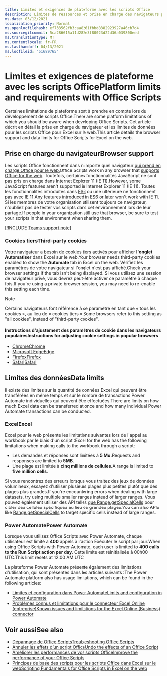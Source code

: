 ```yaml
---
title: Limites et exigences de plateforme avec les scripts Office
description: Limites de ressources et prise en charge des navigateurs pour les scripts Office lorsqu'ils sont utilisés avec Excel sur le web
ms.date: 03/12/2021
localization_priority: Normal
ms.openlocfilehash: ef733562fb3caa8261fbbd8382923927a46cb7d4
ms.sourcegitcommit: 5ca286615a11d282e3f80023d22d36a039800eed
ms.translationtype: MT
ms.contentlocale: fr-FR
ms.lasthandoff: 04/13/2021
ms.locfileid: "51689765"
---
```

# <a name="platform-limits-and-requirements-with-office-scripts"></a><span data-ttu-id="ddf27-103">Limites et exigences de plateforme avec les scripts Office</span><span class="sxs-lookup"><span data-stu-id="ddf27-103">Platform limits and requirements with Office Scripts</span></span>

<span data-ttu-id="ddf27-104">Certaines limitations de plateforme sont à prendre en compte lors du développement de scripts Office.</span><span class="sxs-lookup"><span data-stu-id="ddf27-104">There are some platform limitations of which you should be aware when developing Office Scripts.</span></span> <span data-ttu-id="ddf27-105">Cet article décrit en détail la prise en charge du navigateur et les limites de données pour les scripts Office pour Excel sur le web.</span><span class="sxs-lookup"><span data-stu-id="ddf27-105">This article details the browser support and data limits for Office Scripts for Excel on the web.</span></span>

## <a name="browser-support"></a><span data-ttu-id="ddf27-106">Prise en charge du navigateur</span><span class="sxs-lookup"><span data-stu-id="ddf27-106">Browser support</span></span>

<span data-ttu-id="ddf27-107">Les scripts Office fonctionnent dans n'importe quel navigateur [qui prend en charge Office pour le web.](https://support.microsoft.com/office/ad1303e0-a318-47aa-b409-d3a5eb44e452)</span><span class="sxs-lookup"><span data-stu-id="ddf27-107">Office Scripts work in any browser that [supports Office for the web](https://support.microsoft.com/office/ad1303e0-a318-47aa-b409-d3a5eb44e452).</span></span> <span data-ttu-id="ddf27-108">Toutefois, certaines fonctionnalités JavaScript ne sont pas pris en charge dans Internet Explorer 11 (IE 11).</span><span class="sxs-lookup"><span data-stu-id="ddf27-108">However, some JavaScript features aren't supported in Internet Explorer 11 (IE 11).</span></span> <span data-ttu-id="ddf27-109">Toutes les fonctionnalités introduites dans [ES6](https://www.w3schools.com/Js/js_es6.asp) ou une ultérieure ne fonctionnent pas avec IE 11.</span><span class="sxs-lookup"><span data-stu-id="ddf27-109">Any features introduced in [ES6 or later](https://www.w3schools.com/Js/js_es6.asp) won't work with IE 11.</span></span> <span data-ttu-id="ddf27-110">Si les membres de votre organisation utilisent toujours ce navigateur, n'oubliez pas de tester vos scripts dans cet environnement lors de leur partage.</span><span class="sxs-lookup"><span data-stu-id="ddf27-110">If people in your organization still use that browser, be sure to test your scripts in that environment when sharing them.</span></span>

[!INCLUDE [Teams support note](../includes/teams-support-note.md)]

### <a name="third-party-cookies"></a><span data-ttu-id="ddf27-111">Cookies tiers</span><span class="sxs-lookup"><span data-stu-id="ddf27-111">Third-party cookies</span></span>

<span data-ttu-id="ddf27-112">Votre navigateur a besoin de cookies tiers activés pour afficher **l'onglet Automatiser** dans Excel sur le web.</span><span class="sxs-lookup"><span data-stu-id="ddf27-112">Your browser needs third-party cookies enabled to show the **Automate** tab in Excel on the web.</span></span> <span data-ttu-id="ddf27-113">Vérifiez les paramètres de votre navigateur si l'onglet n'est pas affiché.</span><span class="sxs-lookup"><span data-stu-id="ddf27-113">Check your browser settings if the tab isn't being displayed.</span></span> <span data-ttu-id="ddf27-114">Si vous utilisez une session de navigateur privé, vous devrez peut-être activer ce paramètre à chaque fois.</span><span class="sxs-lookup"><span data-stu-id="ddf27-114">If you're using a private browser session, you may need to re-enable this setting each time.</span></span>

> [!NOTE]
> <span data-ttu-id="ddf27-115">Certains navigateurs font référence à ce paramètre en tant que « tous les cookies », au lieu de « cookies tiers ».</span><span class="sxs-lookup"><span data-stu-id="ddf27-115">Some browsers refer to this setting as "all cookies", instead of "third-party cookies".</span></span>

#### <a name="instructions-for-adjusting-cookie-settings-in-popular-browsers"></a><span data-ttu-id="ddf27-116">Instructions d'ajustement des paramètres de cookie dans les navigateurs populaires</span><span class="sxs-lookup"><span data-stu-id="ddf27-116">Instructions for adjusting cookie settings in popular browsers</span></span>

- [<span data-ttu-id="ddf27-117">Chrome</span><span class="sxs-lookup"><span data-stu-id="ddf27-117">Chrome</span></span>](https://support.google.com/chrome/answer/95647)
- [<span data-ttu-id="ddf27-118">Microsoft Edge</span><span class="sxs-lookup"><span data-stu-id="ddf27-118">Edge</span></span>](https://support.microsoft.com/microsoft-edge/temporarily-allow-cookies-and-site-data-in-microsoft-edge-597f04f2-c0ce-f08c-7c2b-541086362bd2)
- [<span data-ttu-id="ddf27-119">Firefox</span><span class="sxs-lookup"><span data-stu-id="ddf27-119">Firefox</span></span>](https://support.mozilla.org/kb/disable-third-party-cookies)
- [<span data-ttu-id="ddf27-120">Safari</span><span class="sxs-lookup"><span data-stu-id="ddf27-120">Safari</span></span>](https://support.apple.com/guide/safari/manage-cookies-and-website-data-sfri11471/mac)

## <a name="data-limits"></a><span data-ttu-id="ddf27-121">Limites des données</span><span class="sxs-lookup"><span data-stu-id="ddf27-121">Data limits</span></span>

<span data-ttu-id="ddf27-122">Il existe des limites sur la quantité de données Excel qui peuvent être transférées en même temps et sur le nombre de transactions Power Automate individuelles qui peuvent être effectuées.</span><span class="sxs-lookup"><span data-stu-id="ddf27-122">There are limits on how much Excel data can be transferred at once and how many individual Power Automate transactions can be conducted.</span></span>

### <a name="excel"></a><span data-ttu-id="ddf27-123">Excel</span><span class="sxs-lookup"><span data-stu-id="ddf27-123">Excel</span></span>

<span data-ttu-id="ddf27-124">Excel pour le web présente les limitations suivantes lors de l'appel au workbook par le biais d'un script :</span><span class="sxs-lookup"><span data-stu-id="ddf27-124">Excel for the web has the following limitations when making calls to the workbook through a script:</span></span>

- <span data-ttu-id="ddf27-125">Les demandes et réponses sont limitées à **5 Mo.**</span><span class="sxs-lookup"><span data-stu-id="ddf27-125">Requests and responses are limited to **5MB**.</span></span>
- <span data-ttu-id="ddf27-126">Une plage est limitée à **cinq millions de cellules.**</span><span class="sxs-lookup"><span data-stu-id="ddf27-126">A range is limited to **five million cells**.</span></span>

<span data-ttu-id="ddf27-127">Si vous rencontrez des erreurs lorsque vous traitez des jeux de données volumineux, essayez d'utiliser plusieurs plages plus petites plutôt que des plages plus grandes.</span><span class="sxs-lookup"><span data-stu-id="ddf27-127">If you're encountering errors when dealing with large datasets, try using multiple smaller ranges instead of larger ranges.</span></span> <span data-ttu-id="ddf27-128">Vous pouvez également utiliser des API telles [que Range.getSpecialCells](/javascript/api/office-scripts/excelscript/excelscript.range#getspecialcells-celltype--cellvaluetype-) pour cibler des cellules spécifiques au lieu de grandes plages.</span><span class="sxs-lookup"><span data-stu-id="ddf27-128">You can also APIs like [Range.getSpecialCells](/javascript/api/office-scripts/excelscript/excelscript.range#getspecialcells-celltype--cellvaluetype-) to target specific cells instead of large ranges.</span></span>

### <a name="power-automate"></a><span data-ttu-id="ddf27-129">Power Automate</span><span class="sxs-lookup"><span data-stu-id="ddf27-129">Power Automate</span></span>

<span data-ttu-id="ddf27-130">Lorsque vous utilisez Office Scripts avec Power Automate, chaque utilisateur est limité à **400** appels à l'action Exécuter le script par jour.</span><span class="sxs-lookup"><span data-stu-id="ddf27-130">When using Office Scripts with Power Automate, each user is limited to **400 calls to the Run Script action per day**.</span></span> <span data-ttu-id="ddf27-131">Cette limite est réinitialisée à 00h00 UTC.</span><span class="sxs-lookup"><span data-stu-id="ddf27-131">This limit resets at 12:00 AM UTC.</span></span>

<span data-ttu-id="ddf27-132">La plateforme Power Automate présente également des limitations d'utilisation, qui sont présentes dans les articles suivants :</span><span class="sxs-lookup"><span data-stu-id="ddf27-132">The Power Automate platform also has usage limitations, which can be found in the following articles:</span></span>

- [<span data-ttu-id="ddf27-133">Limites et configuration dans Power Automate</span><span class="sxs-lookup"><span data-stu-id="ddf27-133">Limits and configuration in Power Automate</span></span>](/power-automate/limits-and-config)
- [<span data-ttu-id="ddf27-134">Problèmes connus et limitations pour le connecteur Excel Online (entreprise)</span><span class="sxs-lookup"><span data-stu-id="ddf27-134">Known issues and limitations for the Excel Online (Business) connector</span></span>](/connectors/excelonlinebusiness/#known-issues-and-limitations)

## <a name="see-also"></a><span data-ttu-id="ddf27-135">Voir aussi</span><span class="sxs-lookup"><span data-stu-id="ddf27-135">See also</span></span>

- [<span data-ttu-id="ddf27-136">Dépannage de Office Scripts</span><span class="sxs-lookup"><span data-stu-id="ddf27-136">Troubleshooting Office Scripts</span></span>](troubleshooting.md)
- [<span data-ttu-id="ddf27-137">Annuler les effets d’un script Office</span><span class="sxs-lookup"><span data-stu-id="ddf27-137">Undo the effects of an Office Script</span></span>](undo.md)
- [<span data-ttu-id="ddf27-138">Améliorer les performances de vos scripts Office</span><span class="sxs-lookup"><span data-stu-id="ddf27-138">Improve the performance of your Office Scripts</span></span>](../develop/web-client-performance.md)
- [<span data-ttu-id="ddf27-139">Principes de base des scripts pour les scripts Office dans Excel sur le web</span><span class="sxs-lookup"><span data-stu-id="ddf27-139">Scripting Fundamentals for Office Scripts in Excel on the web</span></span>](../develop/scripting-fundamentals.md)

